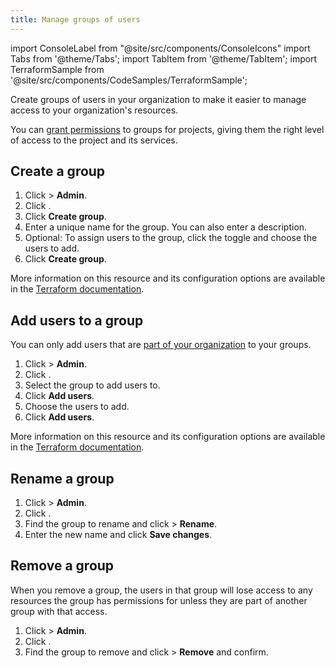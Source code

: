 ```yaml
---
title: Manage groups of users
---
```


import ConsoleLabel from "@site/src/components/ConsoleIcons"
import Tabs from '@theme/Tabs';
import TabItem from '@theme/TabItem';
import TerraformSample from '@site/src/components/CodeSamples/TerraformSample';

Create groups of users in your organization to make it easier to manage access to your organization's resources.

You can [grant permissions](/docs/platform/howto/manage-permissions) to groups
for projects, giving them the right level of access to the project and its services.

## Create a group

<Tabs groupId="group1">
<TabItem value="console" label="Console" default>

1.  Click <ConsoleLabel name="userinformation"/> > **Admin**.
1.  Click <ConsoleLabel name="groups"/>.
1.  Click **Create group**.
1.  Enter a unique name for the group. You can also enter a description.
1.  Optional: To assign users to the group, click the toggle and choose
    the users to add.
1.  Click **Create group**.

</TabItem>
<TabItem value="terraform" label="Terraform">

<TerraformSample filename='resources/aiven_organization_user_group/resource.tf' />

More information on this resource and its configuration options are available in the [Terraform documentation](https://registry.terraform.io/providers/aiven/aiven/latest/docs/resources/organization_user_group).

</TabItem>
</Tabs>

## Add users to a group

You can only add users that are
[part of your organization](/docs/platform/howto/manage-org-users) to your groups.

<Tabs groupId="group1">
<TabItem value="console" label="Console" default>

1.  Click <ConsoleLabel name="userinformation"/> > **Admin**.
1.  Click <ConsoleLabel name="groups"/>.
1.  Select the group to add users to.
1.  Click **Add users**.
1.  Choose the users to add.
1.  Click **Add users**.

</TabItem>
<TabItem value="terraform" label="Terraform">

<TerraformSample filename='resources/aiven_organization_user_group_member/resource.tf' />

More information on this resource and its configuration options are available in the [Terraform documentation](https://registry.terraform.io/providers/aiven/aiven/latest/docs/resources/organization_user_group_member).

</TabItem>
</Tabs>

## Rename a group

1.  Click <ConsoleLabel name="userinformation"/> > **Admin**.
1.  Click <ConsoleLabel name="groups"/>.
1.  Find the group to rename and
    click <ConsoleLabel name="actions"/> > **Rename**.
1.  Enter the new name and click **Save changes**.

## Remove a group

When you remove a group, the users in that group will lose access to any
resources the group has permissions for unless they are part of another
group with that access.

1.  Click <ConsoleLabel name="userinformation"/> > **Admin**.
1.  Click <ConsoleLabel name="groups"/>.
1.  Find the group to remove and
    click <ConsoleLabel name="actions"/> > **Remove** and confirm.
